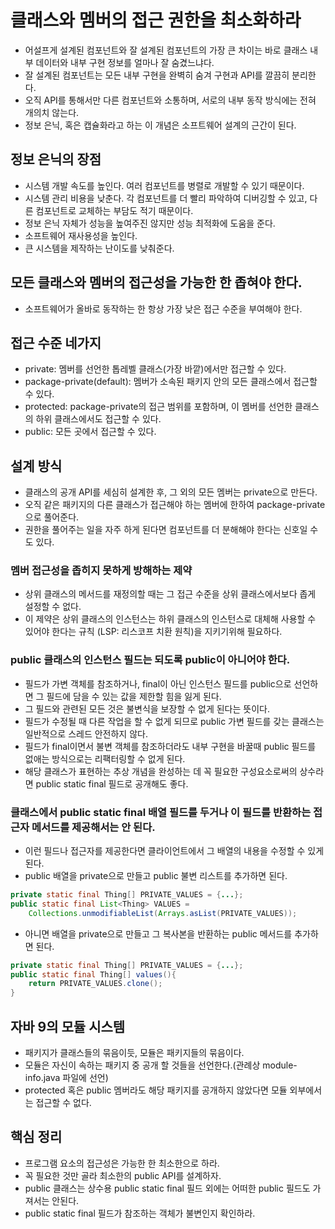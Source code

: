# 클래스와 멤버의 접근 권한을 최소화하라

- 어설프게 설계된 컴포넌트와 잘 설계된 컴포넌트의 가장 큰 차이는 바로 클래스 내부 데이터와 내부 구현 정보를 얼마나 잘 숨겼느냐다.
- 잘 설계된 컴포넌트는 모든 내부 구현을 완벽히 숨겨 구현과 API를 깔끔히 분리한다.
- 오직 API를 통해서만 다른 컴포넌트와 소통하며, 서로의 내부 동작 방식에는 전혀 개의치 않는다.
- 정보 은닉, 혹은 캡슐화라고 하는 이 개념은 소프트웨어 설계의 근간이 된다.

## 정보 은닉의 장점

- 시스템 개발 속도를 높인다. 여러 컴포넌트를 병렬로 개발할 수 있기 때문이다.
- 시스템 관리 비용을 낮춘다. 각 컴포넌트를 더 빨리 파악하여 디버깅할 수 있고, 다른 컴포넌트로 교체하는 부담도 적기 때문이다.
- 정보 은닉 자체가 성능을 높여주진 않지만 성능 최적화에 도움을 준다.
- 소프트웨어 재사용성을 높인다.
- 큰 시스템을 제작하는 난이도를 낮춰준다.

## 모든 클래스와 멤버의 접근성을 가능한 한 좁혀야 한다.

- 소프트웨어가 올바로 동작하는 한 항상 가장 낮은 접근 수준을 부여해야 한다.

## 접근 수준 네가지

- private: 멤버를 선언한 톱레벨 클래스(가장 바깥)에서만 접근할 수 있다.
- package-private(default): 멤버가 소속된 패키지 안의 모든 클래스에서 접근할 수 있다.
- protected: package-private의 접근 범위를 포함하며, 이 멤버를 선언한 클래스의 하위 클래스에서도 접근할 수 있다.
- public: 모든 곳에서 접근할 수 있다.

## 설계 방식

- 클래스의 공개 API를 세심히 설계한 후, 그 외의 모든 멤버는 private으로 만든다.
- 오직 같은 패키지의 다른 클래스가 접근해야 하는 멤버에 한하여 package-private으로 풀어준다.
- 권한을 풀어주는 일을 자주 하게 된다면 컴포넌트를 더 분해해야 한다는 신호일 수도 있다.

### 멤버 접근성을 좁히지 못하게 방해하는 제약

- 상위 클래스의 메서드를 재정의할 때는 그 접근 수준을 상위 클래스에서보다 좁게 설정할 수 없다.
- 이 제약은 상위 클래스의 인스턴스는 하위 클래스의 인스턴스로 대체해 사용할 수 있어야 한다는 규칙
(LSP: 리스코프 치환 원칙)을 지키기위해 필요하다.

### public 클래스의 인스턴스 필드는 되도록 public이 아니어야 한다.

- 필드가 가변 객체를 참조하거나, final이 아닌 인스턴스 필드를 public으로 선언하면 그 필드에 담을 수 있는
값을 제한할 힘을 잃게 된다.
- 그 필드와 관련된 모든 것은 불변식을 보장할 수 없게 된다는 뜻이다.
- 필드가 수정될 때 다른 작업을 할 수 없게 되므로 public 가변 필드를 갖는 클래스는 일반적으로 스레드 안전하지 않다.
- 필드가 final이면서 불변 객체를 참조하더라도 내부 구현을 바꿀때 public 필드를 없애는 방식으로는 리팩터링할 수 없게 된다.
- 해당 클래스가 표현하는 추상 개념을 완성하는 데 꼭 필요한 구성요소로써의 상수라면 public static final 필드로 공개해도 좋다.

### 클래스에서 public static final 배열 필드를 두거나 이 필드를 반환하는 접근자 메서드를 제공해서는 안 된다.

- 이런 필드나 접근자를 제공한다면 클라이언트에서 그 배열의 내용을 수정할 수 있게 된다.
- public 배열을 private으로 만들고 public 불변 리스트를 추가하면 된다.
```java
private static final Thing[] PRIVATE_VALUES = {...};
public static final List<Thing> VALUES = 
    Collections.unmodifiableList(Arrays.asList(PRIVATE_VALUES));
```
- 아니면 배열을 private으로 만들고 그 복사본을 반환하는 public 메서드를 추가하면 된다.
```java
private static final Thing[] PRIVATE_VALUES = {...};
public static final Thing[] values(){
    return PRIVATE_VALUES.clone();
}
```

## 자바 9의 모듈 시스템

- 패키지가 클래스들의 묶음이듯, 모듈은 패키지들의 묶음이다.
- 모듈은 자신이 속하는 패키지 중 공개 할 것들을 선언한다.(관례상 module-info.java 파일에 선언)
- protected 혹은 public 멤버라도 해당 패키지를 공개하지 않았다면 모듈 외부에서는 접근할 수 없다.

## 핵심 정리

- 프로그램 요소의 접근성은 가능한 한 최소한으로 하라.
- 꼭 필요한 것만 골라 최소한의 public API를 설계하자.
- public 클래스는 상수용 public static final 필드 외에는 어떠한 public 필드도 가져서는 안된다.
- public static final 필드가 참조하는 객체가 불변인지 확인하라.

